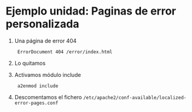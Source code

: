 # Ejemplo unidad: Paginas de error personalizada

1. Una página de error 404

		ErrorDocument 404 /error/index.html

2. Lo quitamos
3. Activamos módulo include

		a2enmod include

4. Descomentamos el fichero `/etc/apache2/conf-available/localized-error-pages.conf`